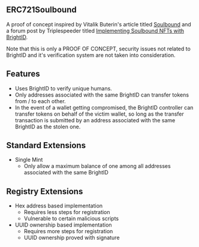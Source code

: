 ## ERC721Soulbound
A proof of concept inspired by Vitalik Buterin's article titled [Soulbound](https://vitalik.eth.limo/general/2022/01/26/soulbound.html) and a forum post by Triplespeeder titled [Implementing Soulbound NFTs with BrightID](https://forum.brightid.org/t/implementing-soulbound-nfts-with-brightid/430).


Note that this is only a PROOF OF CONCEPT, security issues not related to BrightID and it's verification system are not taken into consideration.

## Features
- Uses BrightID to verify unique humans.
- Only addresses associated with the same BrightID can transfer tokens from / to each other.
- In the event of a wallet getting compromised, the BrightID controller can transfer tokens on behalf of the victim wallet, so long as the transfer transaction is submitted by an address associated with the same BrightID as the stolen one.

## Standard Extensions
- Single Mint
    - Only allow a maximum balance of one among all addresses associated with the same BrightID

## Registry Extensions
- Hex address based implementation
    - Requires less steps for registration
    - Vulnerable to certain malicious scripts
- UUID ownership based implementation
    - Requires more steps for registration
    - UUID ownership proved with signature